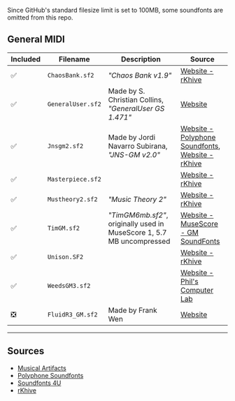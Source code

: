 Since GitHub's standard filesize limit is set to 100MB, some soundfonts are omitted from this repo.

## General MIDI

| Included | Filename | Description | Source |
| - | - | - | - |
| ✅ | `ChaosBank.sf2` | *"Chaos Bank v1.9"* | [Website - rKhive](https://rkhive.com/banks.html) |
| ✅ | `GeneralUser.sf2` | Made by S. Christian Collins, *"GeneralUser GS 1.471"* | [Website](https://schristiancollins.com/generaluser.php) |
| ✅ | `Jnsgm2.sf2` | Made by Jordi Navarro Subirana, *"JNS-GM v2.0"* | [Website - Polyphone Soundfonts](https://www.polyphone-soundfonts.com/documents/27-instrument-sets/55-jns-gm-2), [Website - rKhive](https://rkhive.com/banks.html) |
| ✅ | `Masterpiece.sf2` | | [Website - rKhive](https://rkhive.com/banks.html) |
| ✅ | `Mustheory2.sf2` | *"Music Theory 2"* | [Website - rKhive](https://rkhive.com/banks.html) |
| ✅ | `TimGM.sf2` | *"TimGM6mb.sf2"*, originally used in MuseScore 1, 5.7 MB uncompressed | [Website - MuseScore - GM SoundFonts](https://musescore.org/en/handbook/3/soundfonts-and-sfz-files#gm_soundfonts) |
| ✅ | `Unison.SF2` | | [Website - rKhive](https://rkhive.com/banks.html) |
| ✅ | `WeedsGM3.sf2` | | [Website - Phil's Computer Lab](https://www.philscomputerlab.com/general-midi-and-soundfonts.html) |
| ❎ | `FluidR3_GM.sf2` | Made by Frank Wen | [Website](https://member.keymusician.com/Member/FluidR3_GM/index.html) |

---

## Sources

- [Musical Artifacts](https://musical-artifacts.com/)
- [Polyphone Soundfonts](https://www.polyphone-soundfonts.com/download-soundfonts)
- [Soundfonts 4U](https://sites.google.com/site/soundfonts4u/)
- [rKhive](https://rkhive.com/)

